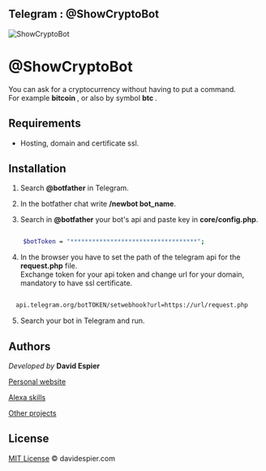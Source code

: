 ## Telegram : @ShowCryptoBot
![ShowCryptoBot](http://davidespier.com/github/ShowCryptoBot/ShowCryptoBot.png)

# @ShowCryptoBot
You can ask for a cryptocurrency without having to put a command.<br> For example <strong> bitcoin </strong>, or also by symbol <strong> btc </strong>.

## Requirements

- Hosting, domain and certificate ssl.


## Installation

1. Search <strong>@botfather</strong> in Telegram.

2. In the botfather chat write <strong>/newbot bot_name</strong>.

3. Search in <strong>@botfather</strong> your bot's api and paste key in <strong>core/config.php</strong>.


```bash

	$botToken = "***********************************";

```

4. In the browser you have to set the path of the telegram api for the <strong>request.php</strong> file.<br>
      Exchange token for your api token and change url for your domain, mandatory to have ssl certificate.


```bash

  api.telegram.org/botTOKEN/setwebhook?url=https://url/request.php


```

5. Search your bot in Telegram and run.


## Authors


 *Developed by*  **David Espier**


[Personal website](https://davidespier.com)

[Alexa skills](https://www.amazon.es/s?k=davidespier&i=alexa-skills)
        
[Other projects](https://github.com/davidespier?tab=repositories)



## License


[MIT License](https://choosealicense.com/licenses/mit/) © davidespier.com
